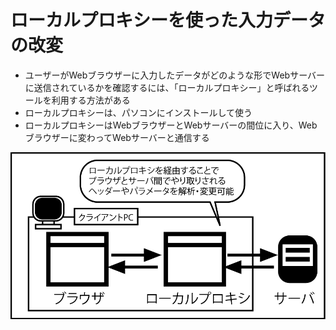 # ローカルプロキシーを使った入力データの改変

* ユーザーがWebブラウザーに入力したデータがどのような形でWebサーバーに送信されているかを確認するには、「ローカルプロキシー」と呼ばれるツールを利用する方法がある
* ローカルプロキシーは、パソコンにインストールして使う
* ローカルプロキシーはWebブラウザーとWebサーバーの間位に入り、Webブラウザーに変わってWebサーバーと通信する

![image/security_5-1.png](image/security_5-1.png)
